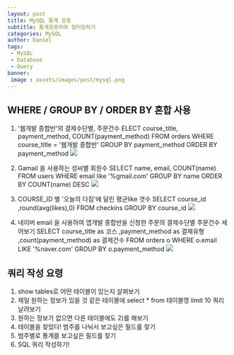 ```yaml
---
layout: post
title: MySQL 통계 응용
subtitle: 통계응용하여 필터링하기
categories: MySQL
author: Daniel
tags: 
 - MySQL
 - Database
 - Query
banner:
 image : assets/images/post/mysql.png
---
```


WHERE / GROUP BY / ORDER BY 혼합 사용
--

1. '웹개발 종합반'의 결제수단별, 주문건수 
	ELECT course_title, payment_method, COUNT(payment_method) FROM orders
	WHERE course_title = '웹개발 종합반' 
	GROUP BY payment_method
	ORDER BY payment_method
![](https://i.imgur.com/oD4OHxN.png)

2. Gamail 을 사용하는 성씨별 회원수
	SELECT name, email, COUNT(name) FROM users 
	WHERE email like '%gmail.com'
	GROUP BY name 
	ORDER BY COUNT(name) DESC
   ![](https://i.imgur.com/d86H377.png)

3. COURSE_ID 별 '오늘의 다짐'에 달린 평균like 갯수 
		SELECT course_id ,round(avg(likes),0) FROM checkins
		GROUP BY  course_id
![](https://i.imgur.com/j3vAlJK.png)


4. 네이버 email 을 사용하여 앱개발 종합반을 신청한 주문의 결제수단별 주문건수 세어보기
	SELECT course_title as 코스 ,payment_method as 결제유형 ,count(payment_method) as 결제건수 FROM orders o
	WHERE o.email LIKE '%naver.com'
	GROUP BY o.payment_method
![](https://i.imgur.com/UVanhiz.png)



## 쿼리 작성 요령
1) show tables로 어떤 테이블이 있는지 살펴보기 
2) 제일 원하는 정보가 있을 것 같은 테이블에 select * from 테이블명 limit 10 쿼리 날려보기 
3) 원하는 정보가 없으면 다른 테이블에도 2)를 해보기 
4) 테이블을 찾았다! 범주를 나눠서 보고싶은 필드를 찾기 
5) 범주별로 통계를 보고싶은 필드를 찾기 
6) SQL 쿼리 작성하기!
